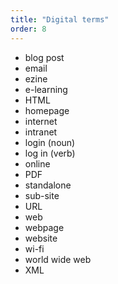 ```yaml
---
title: "Digital terms"
order: 8
---
```


- blog post
- email
- ezine
- e-learning
- HTML
- homepage
- internet
- intranet
- login (noun)
- log in (verb)
- online
- PDF
- standalone
- sub-site
- URL
- web
- webpage
- website
- wi-fi
- world wide web
- XML
